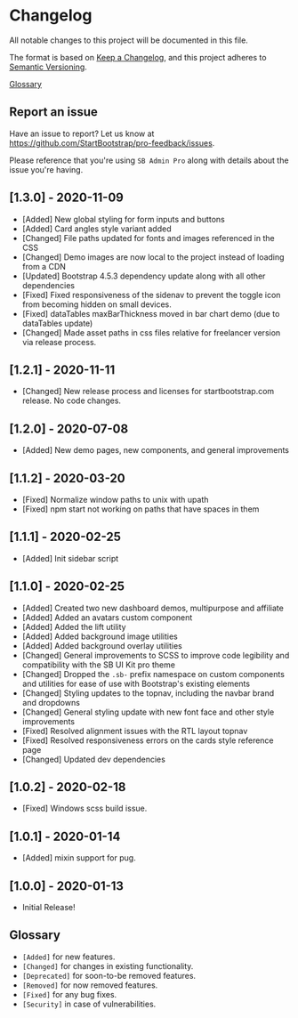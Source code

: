 # Changelog

All notable changes to this project will be documented in this file.

The format is based on [Keep a Changelog](https://keepachangelog.com/en/1.0.0/),
and this project adheres to [Semantic Versioning](https://semver.org/spec/v2.0.0.html).

[Glossary](#glossary)

## Report an issue

Have an issue to report? Let us know at <https://github.com/StartBootstrap/pro-feedback/issues>.

Please reference that you're using `SB Admin Pro`
along with details about the issue you're having.

## [1.3.0] - 2020-11-09

- [Added] New global styling for form inputs and buttons
- [Added] Card angles style variant added
- [Changed] File paths updated for fonts and images referenced in the CSS
- [Changed] Demo images are now local to the project instead of loading from a CDN
- [Updated] Bootstrap 4.5.3 dependency update along with all other dependencies
- [Fixed] Fixed responsiveness of the sidenav to prevent the toggle icon from becoming hidden
on small devices.
- [Fixed] dataTables maxBarThickness moved in bar chart demo (due to dataTables update)
- [Changed] Made asset paths in css files relative for freelancer version via release process.

## [1.2.1] - 2020-11-11

- [Changed] New release process and licenses for startbootstrap.com release. No code changes.

## [1.2.0] - 2020-07-08

- [Added] New demo pages, new components, and general improvements

## [1.1.2] - 2020-03-20

- [Fixed] Normalize window paths to unix with upath
- [Fixed] npm start not working on paths that have spaces in them

## [1.1.1] - 2020-02-25

- [Added] Init sidebar script

## [1.1.0] - 2020-02-25

- [Added] Created two new dashboard demos, multipurpose and affiliate
- [Added] Added an avatars custom component
- [Added] Added the lift utility
- [Added] Added background image utilities
- [Added] Added background overlay utilities
- [Changed] General improvements to SCSS to improve code legibility and compatibility with the SB
UI Kit pro theme
- [Changed] Dropped the `.sb-` prefix namespace on custom components and utilities for ease of use
with Bootstrap's existing elements
- [Changed] Styling updates to the topnav, including the navbar brand and dropdowns
- [Changed] General styling update with new font face and other style improvements
- [Fixed] Resolved alignment issues with the RTL layout topnav
- [Fixed] Resolved responsiveness errors on the cards style reference page
- [Changed] Updated dev dependencies

## [1.0.2] - 2020-02-18

- [Fixed] Windows scss build issue.

## [1.0.1] - 2020-01-14

- [Added] mixin support for pug.

## [1.0.0] - 2020-01-13

- Initial Release!

## Glossary

- `[Added]` for new features.
- `[Changed]` for changes in existing functionality.
- `[Deprecated]` for soon-to-be removed features.
- `[Removed]` for now removed features.
- `[Fixed]` for any bug fixes.
- `[Security]` in case of vulnerabilities.
